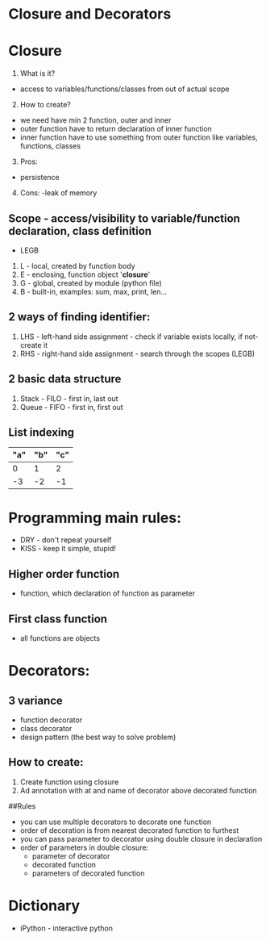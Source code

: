 # Closure and Decorators

# Closure

1. What is it?

- access to variables/functions/classes from out of actual scope

2. How to create?

- we need have min 2 function, outer and inner
- outer function have to return declaration of inner function
- inner function have to use something from outer function like variables, functions, classes

3. Pros:

- persistence

4. Cons:
   -leak of memory

## Scope - access/visibility to variable/function declaration, class definition

- LEGB

1. L - local, created by function body
2. E - enclosing, function object '__closure__'
3. G - global, created by module (python file)
4. B - built-in, examples: sum, max, print, len...

## 2 ways of finding identifier:

1. LHS - left-hand side assignment - check if variable exists locally, if not- create it
2. RHS - right-hand side assignment - search through the scopes (LEGB)

## 2 basic data structure

1. Stack - FILO - first in, last out
2. Queue - FIFO - first in, first out

## List indexing

"a" | "b" | "c"
--- | --- | ---
0 | 1 | 2
-3 | -2 | -1

# Programming main rules:

- DRY - don't repeat yourself
- KISS - keep it simple, stupid!

## Higher order function

- function, which declaration of function as parameter

## First class function

- all functions are objects

# Decorators:

## 3 variance

- function decorator 
- class decorator
- design pattern (the best way to solve problem)

## How to create: 
1. Create function using closure
2. Ad annotation with at and name of decorator above decorated function

##Rules
- you can use multiple decorators to decorate one function
- order of decoration is from nearest decorated function to furthest
- you can pass parameter to decorator using double closure in declaration
- order of parameters in double closure:
   - parameter of decorator
   - decorated function
   - parameters of decorated function
   


# Dictionary
- iPython - interactive python

